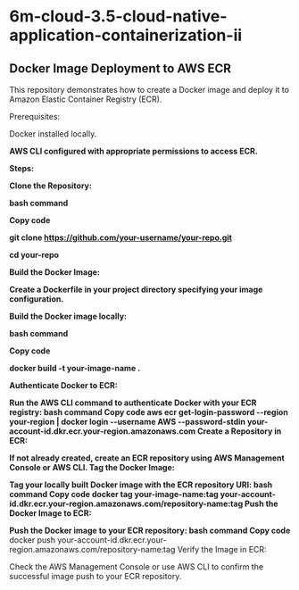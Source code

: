 # 6m-cloud-3.5-cloud-native-application-containerization-ii

## Docker Image Deployment to AWS ECR ## 
This repository demonstrates how to create a Docker image and deploy it to Amazon Elastic Container Registry (ECR).

<div>Prerequisites:</div>

<p>Docker installed locally.</p>

<b>AWS CLI configured with appropriate permissions to access ECR.</b>

<b>Steps:</b>

<b>Clone the Repository:</b>

<b> bash command </b>

<b> Copy code </b>

<b> git clone https://github.com/your-username/your-repo.git </b>

<b> cd your-repo </b>

<b> Build the Docker Image: </b>

<b> Create a Dockerfile in your project directory specifying your image configuration. </b>

<b> Build the Docker image locally: </b>

<b> bash command </b>

<b> Copy code </b>

<b> docker build -t your-image-name . </b> 

<b> Authenticate Docker to ECR: </b>

<b> Run the AWS CLI command to authenticate Docker with your ECR registry: </b>
<b> bash command  </b>
<b> Copy code  </b>
<b> aws ecr get-login-password --region your-region | docker login --username AWS --password-stdin your-account-id.dkr.ecr.your-region.amazonaws.com
Create a Repository in ECR: </b>

<b> If not already created, create an ECR repository using AWS Management Console or AWS CLI. </b>
<b> Tag the Docker Image: </b>

<b> Tag your locally built Docker image with the ECR repository URI: </b>
<b> bash command </b>
<b> Copy code </b>
<b> docker tag your-image-name:tag your-account-id.dkr.ecr.your-region.amazonaws.com/repository-name:tag </b>
<b> Push the Docker Image to ECR: </b>

<b> Push the Docker image to your ECR repository: </b>
<b> bash command </b>
<b> Copy code </b>
docker push your-account-id.dkr.ecr.your-region.amazonaws.com/repository-name:tag
Verify the Image in ECR:

Check the AWS Management Console or use AWS CLI to confirm the successful image push to your ECR repository.

